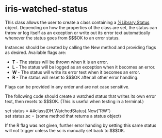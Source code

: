 # iris-watched-status

This class allows the user to create a class containing a <a href="https://docs.intersystems.com/irislatest/csp/documatic/%25CSP.Documatic.cls?LIBRARY=%25SYS&CLASSNAME=%25Library.Status">%Library.Status</a> object. Depending on how the properties of the class are set, the status can throw or log itself as an exception or write out its error text automatically whenever the status goes from $$$OK to an error status.

Instances should be created by calling the New method and providing flags as desired. Available flags are:<ul><li><b>T</b> - The status will be thrown when it is an error.</li><li><b>L</b> - The status will be logged as an exception when it becomes an error.</li><li><b>W</b> - The status will write its error text when it becomes an error.</li><li><b>R</b> - The status will reset to $$$OK after all other error handling.</li></ul>

Flags can be provided in any order and are not case sensitive.

The following code should create a watched status that writes its own error text, then resets to $$$OK. (This is useful when testing in a terminal.)

set status = ##class(DH.WatchedStatus).New("RW")<br />
set status.sc = (some method that returns a status object)

If the R flag was not given, further error handing by setting this same status will not trigger unless the sc is manually set back to $$$OK.
